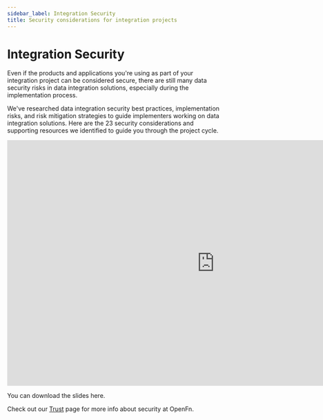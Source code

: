 ```yaml
---
sidebar_label: Integration Security
title: Security considerations for integration projects
---
```


# Integration Security

Even if the products and applications you're using as part of your integration project can be considered secure, there are still many data security risks in data integration solutions, especially during the implementation process.

We've researched data integration security best practices, implementation risks, and risk mitigation strategies to guide implementers working on data integration solutions. Here are the 23 security considerations and supporting resources we identified to guide you through the project cycle.  

<p><iframe src="https://docs.google.com/presentation/d/e/2PACX-1vSflwoTK6G7JnilqTqh7ntlzXARU2ITREXDV6hJCVpvN5gwVRn97sLVrG7pYV54UP2GhX7YPO_JSHn5/embed?start=false&loop=false&delayms=30000" frameborder="0" width="960" height="569" allowfullscreen="true" mozallowfullscreen="true" webkitallowfullscreen="true"></iframe></p>      

You can download the slides here.

Check out our [Trust](https://openfn.org/trust) page for more info about security at OpenFn.